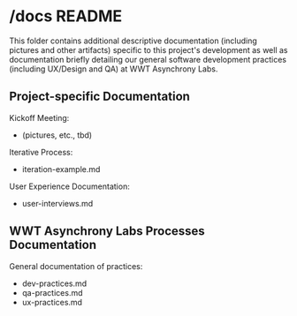/docs README
============

This folder contains additional descriptive documentation (including pictures and other artifacts) specific to this project's development as well as documentation briefly detailing our general software development practices (including UX/Design and QA) at WWT Asynchrony Labs.

## Project-specific Documentation

Kickoff Meeting:
- (pictures, etc., tbd)

Iterative Process:
- iteration-example.md

User Experience Documentation:
- user-interviews.md

## WWT Asynchrony Labs Processes Documentation

General documentation of practices:

- dev-practices.md
- qa-practices.md
- ux-practices.md